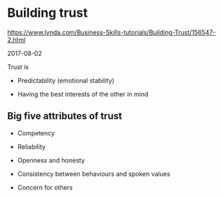 # Building trust

https://www.lynda.com/Business-Skills-tutorials/Building-Trust/156547-2.html

2017-08-02

Trust is

* Predictability (emotional stability)

* Having the best interests of the other in mind


## Big five attributes of trust

* Competency

* Reliability

* Openness and honesty

* Consistency between behaviours and spoken values

* Concern for others
